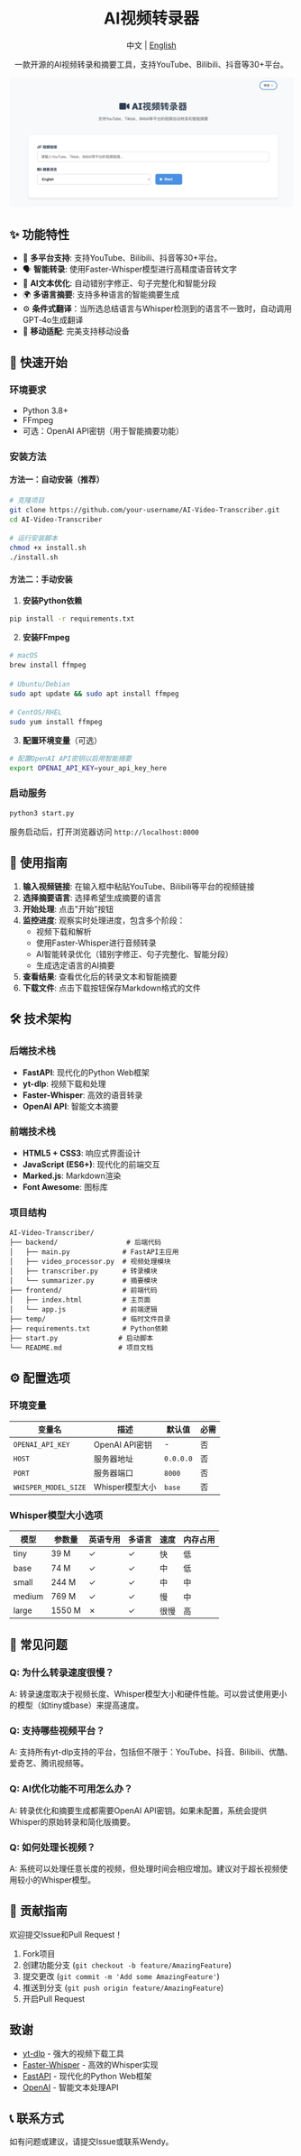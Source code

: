 <div align="center">

# AI视频转录器

中文 | [English](README.md)

一款开源的AI视频转录和摘要工具，支持YouTube、Bilibili、抖音等30+平台。

![Interface](cn-video.png)

</div>

## ✨ 功能特性

- 🎥 **多平台支持**: 支持YouTube、Bilibili、抖音等30+平台。
- 🗣️ **智能转录**: 使用Faster-Whisper模型进行高精度语音转文字
- 🤖 **AI文本优化**: 自动错别字修正、句子完整化和智能分段
- 🌍 **多语言摘要**: 支持多种语言的智能摘要生成
- ⚙️ **条件式翻译**：当所选总结语言与Whisper检测到的语言不一致时，自动调用GPT‑4o生成翻译
- 📱 **移动适配**: 完美支持移动设备

## 🚀 快速开始

### 环境要求

- Python 3.8+
- FFmpeg
- 可选：OpenAI API密钥（用于智能摘要功能）

### 安装方法

#### 方法一：自动安装（推荐）

```bash
# 克隆项目
git clone https://github.com/your-username/AI-Video-Transcriber.git
cd AI-Video-Transcriber

# 运行安装脚本
chmod +x install.sh
./install.sh
```

#### 方法二：手动安装

1. **安装Python依赖**
```bash
pip install -r requirements.txt
```

2. **安装FFmpeg**
```bash
# macOS
brew install ffmpeg

# Ubuntu/Debian
sudo apt update && sudo apt install ffmpeg

# CentOS/RHEL
sudo yum install ffmpeg
```

3. **配置环境变量**（可选）
```bash
# 配置OpenAI API密钥以启用智能摘要
export OPENAI_API_KEY=your_api_key_here
```

### 启动服务

```bash
python3 start.py
```

服务启动后，打开浏览器访问 `http://localhost:8000`

## 📖 使用指南

1. **输入视频链接**: 在输入框中粘贴YouTube、Bilibili等平台的视频链接
2. **选择摘要语言**: 选择希望生成摘要的语言
3. **开始处理**: 点击"开始"按钮
4. **监控进度**: 观察实时处理进度，包含多个阶段：
   - 视频下载和解析
   - 使用Faster-Whisper进行音频转录
   - AI智能转录优化（错别字修正、句子完整化、智能分段）
   - 生成选定语言的AI摘要
5. **查看结果**: 查看优化后的转录文本和智能摘要
6. **下载文件**: 点击下载按钮保存Markdown格式的文件

## 🛠️ 技术架构

### 后端技术栈
- **FastAPI**: 现代化的Python Web框架
- **yt-dlp**: 视频下载和处理
- **Faster-Whisper**: 高效的语音转录
- **OpenAI API**: 智能文本摘要

### 前端技术栈
- **HTML5 + CSS3**: 响应式界面设计
- **JavaScript (ES6+)**: 现代化的前端交互
- **Marked.js**: Markdown渲染
- **Font Awesome**: 图标库

### 项目结构
```
AI-Video-Transcriber/
├── backend/                 # 后端代码
│   ├── main.py             # FastAPI主应用
│   ├── video_processor.py  # 视频处理模块
│   ├── transcriber.py      # 转录模块
│   └── summarizer.py       # 摘要模块
├── frontend/               # 前端代码
│   ├── index.html          # 主页面
│   └── app.js              # 前端逻辑
├── temp/                   # 临时文件目录
├── requirements.txt        # Python依赖
├── start.py               # 启动脚本
└── README.md              # 项目文档
```

## ⚙️ 配置选项

### 环境变量

| 变量名 | 描述 | 默认值 | 必需 |
|--------|------|--------|------|
| `OPENAI_API_KEY` | OpenAI API密钥 | - | 否 |
| `HOST` | 服务器地址 | `0.0.0.0` | 否 |
| `PORT` | 服务器端口 | `8000` | 否 |
| `WHISPER_MODEL_SIZE` | Whisper模型大小 | `base` | 否 |

### Whisper模型大小选项

| 模型 | 参数量 | 英语专用 | 多语言 | 速度 | 内存占用 |
|------|--------|----------|--------|------|----------|
| tiny | 39 M | ✓ | ✓ | 快 | 低 |
| base | 74 M | ✓ | ✓ | 中 | 低 |
| small | 244 M | ✓ | ✓ | 中 | 中 |
| medium | 769 M | ✓ | ✓ | 慢 | 中 |
| large | 1550 M | ✗ | ✓ | 很慢 | 高 |

## 🔧 常见问题

### Q: 为什么转录速度很慢？
A: 转录速度取决于视频长度、Whisper模型大小和硬件性能。可以尝试使用更小的模型（如tiny或base）来提高速度。

### Q: 支持哪些视频平台？
A: 支持所有yt-dlp支持的平台，包括但不限于：YouTube、抖音、Bilibili、优酷、爱奇艺、腾讯视频等。

### Q: AI优化功能不可用怎么办？
A: 转录优化和摘要生成都需要OpenAI API密钥。如果未配置，系统会提供Whisper的原始转录和简化版摘要。

### Q: 如何处理长视频？
A: 系统可以处理任意长度的视频，但处理时间会相应增加。建议对于超长视频使用较小的Whisper模型。

## 🤝 贡献指南

欢迎提交Issue和Pull Request！

1. Fork项目
2. 创建功能分支 (`git checkout -b feature/AmazingFeature`)
3. 提交更改 (`git commit -m 'Add some AmazingFeature'`)
4. 推送到分支 (`git push origin feature/AmazingFeature`)
5. 开启Pull Request 

## 致谢

- [yt-dlp](https://github.com/yt-dlp/yt-dlp) - 强大的视频下载工具
- [Faster-Whisper](https://github.com/guillaumekln/faster-whisper) - 高效的Whisper实现
- [FastAPI](https://fastapi.tiangolo.com/) - 现代化的Python Web框架
- [OpenAI](https://openai.com/) - 智能文本处理API

## 📞 联系方式

如有问题或建议，请提交Issue或联系Wendy。
